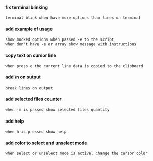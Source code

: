 #### fix terminal blinking
    terminal blink when have more options than lines on terminal

#### add example of usage
    show mocked options when passed -e to the script
    when don't have -e or array show message with instructions

#### copy text on cursor line
    when press c the current line data is copied to the clipboard

#### add \n on output
    break lines on output

#### add selected files counter
    when -m is passed show selected files quantity

#### add help
    when h is pressed show help

#### add color to select and unselect mode
    when select or unselect mode is active, change the cursor color
